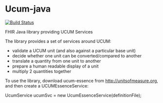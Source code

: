 # Ucum-java

[![Build Status](https://dev.azure.com/fhir-pipelines/ucum-java/_apis/build/status%2FMaster%20Branch%20Pipeline?branchName=master)](https://dev.azure.com/fhir-pipelines/ucum-java/_build/latest?definitionId=51&branchName=master)

FHIR Java library providing UCUM Services

The library provides a set of services around UCUM:

- validate a UCUM unit (and also against a particular base unit)
- decide whether one unit can be converted/compared to another
- translate a quantity from one unit to another 
- prepare a human readable display of a unit 
- multiply 2 quantities together

To use the library, download ucum-essence from http://unitsofmeasure.org, and then create a UCUMEssenceService:

UcumService ucumSvc = new UcumEssenceService(definitionFile);
